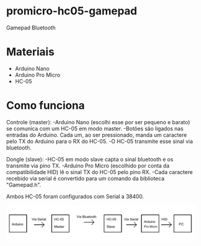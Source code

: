 # promicro-hc05-gamepad
Gamepad Bluetooth

# Materiais
- Arduino Nano
- Arduino Pro Micro
- HC-05

# Como funciona
Controle (master):
-Arduino Nano (escolhi esse por ser pequeno e barato) se comunica com um HC-05 em modo master. 
-Botões são ligados nas entradas do Arduino. Cada um, ao ser pressionado, manda um caractere pelo TX do Arduino para o RX do HC-05.
-O HC-05 transmite esse sinal via bluetooth.

Dongle (slave):
-HC-05 em modo slave capta o sinal bluetooth e os transmite via pino TX.
-Arduino Pro Micro (escolhido por conta da compatibilidade HID) lê o sinal TX do HC-05 pelo pino RX.
-Cada caractere recebido via serial é convertido para um comando da biblioteca "Gamepad.h".

Ambos HC-05 foram configurados com Serial a 38400.

![](images/geral.JPG)
